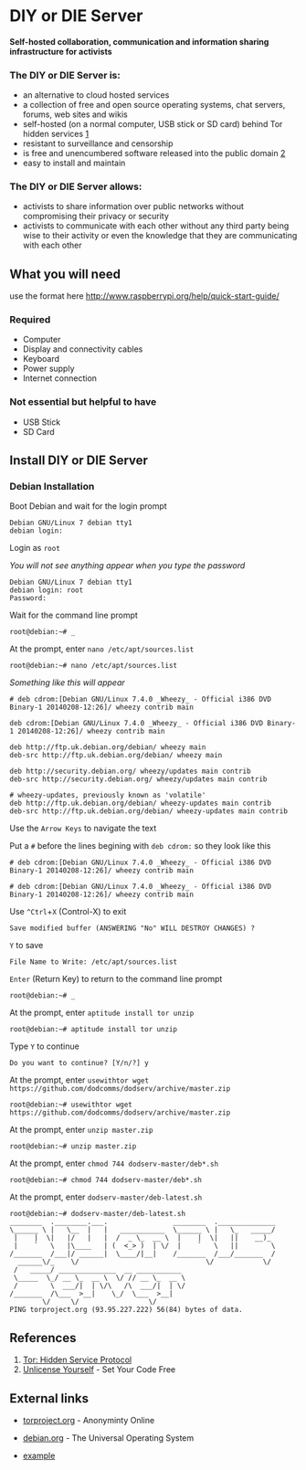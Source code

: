 # DIY or DIE Server

#### Self-hosted collaboration, communication and information sharing infrastructure for activists

### The DIY or DIE Server is:

* an alternative to cloud hosted services
* a collection of free and open source operating systems, chat servers, forums, web sites and wikis
* self-hosted (on a normal computer, USB stick or SD card) behind Tor hidden services [1](https://www.torproject.org/docs/hidden-services.html.en "Hidden Service Protocol")
* resistant to surveillance and censorship
* is free and unencumbered software released into the public domain [2](http://unlicense.org/ "unlicense.org")
* easy to install and maintain

### The DIY or DIE Server allows:

* activists to share information over public networks without compromising their privacy or security
* activists to communicate with each other without any third party being wise to their activity or even the knowledge that they are communicating with each other 

## What you will need

use the format here http://www.raspberrypi.org/help/quick-start-guide/

### Required

* Computer
* Display and connectivity cables
* Keyboard
* Power supply
* Internet connection

### Not essential but helpful to have

* USB Stick
* SD Card

## Install DIY or DIE Server

### Debian Installation

Boot Debian and wait for the login prompt
```
Debian GNU/Linux 7 debian tty1
debian login:
```
Login as `root`

*You will not see anything appear when you type the password*
```
Debian GNU/Linux 7 debian tty1
debian login: root
Password:
```
Wait for the command line prompt
```
root@debian:~# _
```
At the prompt, enter `nano /etc/apt/sources.list`
```
root@debian:~# nano /etc/apt/sources.list
```
*Something like this will appear*
```
# deb cdrom:[Debian GNU/Linux 7.4.0 _Wheezy_ - Official i386 DVD Binary-1 20140208-12:26]/ wheezy contrib main

deb cdrom:[Debian GNU/Linux 7.4.0 _Wheezy_ - Official i386 DVD Binary-1 20140208-12:26]/ wheezy contrib main

deb http://ftp.uk.debian.org/debian/ wheezy main
deb-src http://ftp.uk.debian.org/debian/ wheezy main

deb http://security.debian.org/ wheezy/updates main contrib
deb-src http://security.debian.org/ wheezy/updates main contrib

# wheezy-updates, previously known as 'volatile'
deb http://ftp.uk.debian.org/debian/ wheezy-updates main contrib
deb-src http://ftp.uk.debian.org/debian/ wheezy-updates main contrib
```
Use the `Arrow Keys` to navigate the text

Put a `#` before the lines begining with `deb cdrom:` so they look like this
```
# deb cdrom:[Debian GNU/Linux 7.4.0 _Wheezy_ - Official i386 DVD Binary-1 20140208-12:26]/ wheezy contrib main

# deb cdrom:[Debian GNU/Linux 7.4.0 _Wheezy_ - Official i386 DVD Binary-1 20140208-12:26]/ wheezy contrib main
```
Use `^Ctrl`+`X` (Control-X) to exit
```
Save modified buffer (ANSWERING "No" WILL DESTROY CHANGES) ?  
```
`Y` to save 
```
File Name to Write: /etc/apt/sources.list
```
`Enter` (Return Key) to return to the command line prompt
```
root@debian:~# _
```
At the prompt, enter `aptitude install tor unzip`
```
root@debian:~# aptitude install tor unzip
```
Type `Y` to continue
```
Do you want to continue? [Y/n/?] y
```
At the prompt, enter `usewithtor wget https://github.com/dodcomms/dodserv/archive/master.zip`
```
root@debian:~# usewithtor wget https://github.com/dodcomms/dodserv/archive/master.zip
```
At the prompt, enter `unzip master.zip`
```
root@debian:~# unzip master.zip
```
At the prompt, enter `chmod 744 dodserv-master/deb*.sh`
```
root@debian:~# chmod 744 dodserv-master/deb*.sh
```
At the prompt, enter `dodserv-master/deb-latest.sh`
```
root@debian:~# dodserv-master/deb-latest.sh
________  .________.___.                ________  .______________
\______ \ |   \__  |   |   ___________  \______ \ |   \_   _____/
 |    |  \|   |/   |   |  /  _ \_  __ \  |    |  \|   ||    __)_ 
 |    `   \   |\____   | (  <_> )  | \/  |    `   \   ||        \
/_______  /___|/ ______|  \____/|__|    /_______  /___/_______  /
  ______\/_    \/                               \/            \/ 
 /   _____/ ______________  __ ___________                       
 \_____  \_/ __ \_  __ \  \/ // __ \_  __ \                      
 /        \  ___/|  | \/\   /\  ___/|  | \/                      
/_______  /\___  >__|    \_/  \___  >__|                         
        \/     \/                 \/                             
PING torproject.org (93.95.227.222) 56(84) bytes of data.
```



## References

1. [Tor: Hidden Service Protocol](https://www.torproject.org/docs/hidden-services.html.en "Hidden Service Protocol")
2. [Unlicense Yourself](http://unlicense.org/ "unlicense.org") - Set Your Code Free

## External links

* [torproject.org](https://www.torproject.org/ "torpropject.org") - Anonyminty Online
* [debian.org](http://www.debian.org/ "debian.org") - The Universal Operating System

* [example](http://url.com/ "Title")
